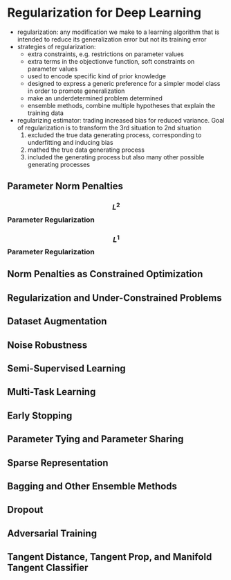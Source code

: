 
# Regularization for Deep Learning

  * regularization: any modification we make to a learning algorithm that is intended to reduce its generalization error but not its training error
  * strategies of regularization: 
    * extra constraints, e.g. restrictions on parameter values
	* extra terms in the objectionve function, soft constraints on parameter values
	* used to encode specific kind of prior knowledge
	* designed to express a generic preference for a simpler model class in order to promote generalization
	* make an underdetermined problem determined
	* ensemble methods, combine multiple hypotheses that explain the training data
  * regularizing estimator: trading increased bias for reduced variance. Goal of regularization is to transform the 3rd situation to 2nd situation
    1. excluded the true data generating process, corresponding to underfitting and inducing bias
	2. mathed the true data generating process
	3. included the generating process but also many other possible generating processes

## Parameter Norm Penalties

### $$L^2$$ Parameter Regularization

### $$L^1$$ Parameter Regularization

## Norm Penalties as Constrained Optimization

## Regularization and Under-Constrained Problems

## Dataset Augmentation

## Noise Robustness

## Semi-Supervised Learning

## Multi-Task Learning

## Early Stopping

## Parameter Tying and Parameter Sharing

## Sparse Representation

## Bagging and Other Ensemble Methods

## Dropout

## Adversarial Training

## Tangent Distance, Tangent Prop, and Manifold Tangent Classifier
